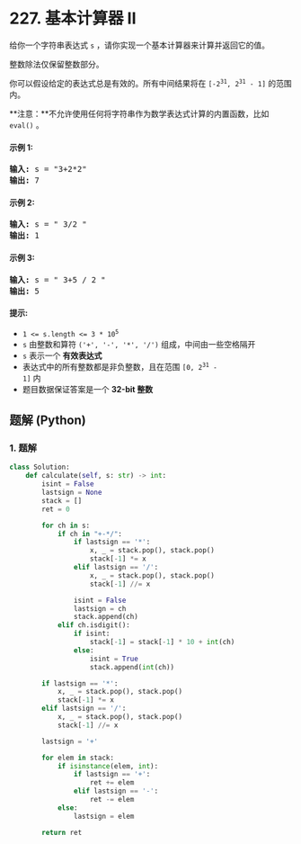 # 227. 基本计算器 II
给你一个字符串表达式 `s` ，请你实现一个基本计算器来计算并返回它的值。

整数除法仅保留整数部分。

你可以假设给定的表达式总是有效的。所有中间结果将在 <code>[-2<sup>31</sup>, 2<sup>31</sup> - 1]</code> 的范围内。

**注意：**不允许使用任何将字符串作为数学表达式计算的内置函数，比如 `eval()` 。

#### 示例 1:
<pre>
<strong>输入:</strong> s = "3+2*2"
<strong>输出:</strong> 7
</pre>

#### 示例 2:
<pre>
<strong>输入:</strong> s = " 3/2 "
<strong>输出:</strong> 1
</pre>

#### 示例 3:
<pre>
<strong>输入:</strong> s = " 3+5 / 2 "
<strong>输出:</strong> 5
</pre>

#### 提示:
* <code>1 <= s.length <= 3 * 10<sup>5</sup></code>
* `s` 由整数和算符 `('+', '-', '*', '/')` 组成，中间由一些空格隔开
* `s` 表示一个 **有效表达式**
* 表达式中的所有整数都是非负整数，且在范围 <code>[0, 2<sup>31</sup> - 1]</code> 内
* 题目数据保证答案是一个 **32-bit 整数**

## 题解 (Python)

### 1. 题解
```Python
class Solution:
    def calculate(self, s: str) -> int:
        isint = False
        lastsign = None
        stack = []
        ret = 0

        for ch in s:
            if ch in "+-*/":
                if lastsign == '*':
                    x, _ = stack.pop(), stack.pop()
                    stack[-1] *= x
                elif lastsign == '/':
                    x, _ = stack.pop(), stack.pop()
                    stack[-1] //= x

                isint = False
                lastsign = ch
                stack.append(ch)
            elif ch.isdigit():
                if isint:
                    stack[-1] = stack[-1] * 10 + int(ch)
                else:
                    isint = True
                    stack.append(int(ch))

        if lastsign == '*':
            x, _ = stack.pop(), stack.pop()
            stack[-1] *= x
        elif lastsign == '/':
            x, _ = stack.pop(), stack.pop()
            stack[-1] //= x

        lastsign = '+'

        for elem in stack:
            if isinstance(elem, int):
                if lastsign == '+':
                    ret += elem
                elif lastsign == '-':
                    ret -= elem
            else:
                lastsign = elem

        return ret
```
